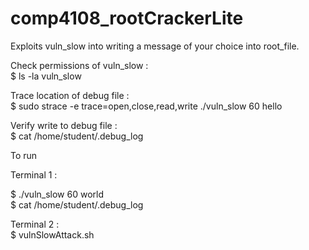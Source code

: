 # comp4108_rootCrackerLite
Exploits vuln_slow into writing a message of your choice into root_file.

Check permissions of vuln_slow :  
$ ls -la vuln_slow  

Trace location of debug file :  
$ sudo strace -e trace=open,close,read,write ./vuln_slow 60 hello  

Verify write to debug file :  
$ cat /home/student/.debug_log

To run  

Terminal 1 :  

$ ./vuln_slow 60 world  
$ cat /home/student/.debug_log

Terminal 2 :  
$ vulnSlowAttack.sh
